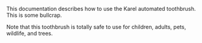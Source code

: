 This documentation describes how to use the Karel automated toothbrush. This is some bullcrap.

Note that this toothbrush is totally safe to use for children, adults, pets, wildlife, and trees.
